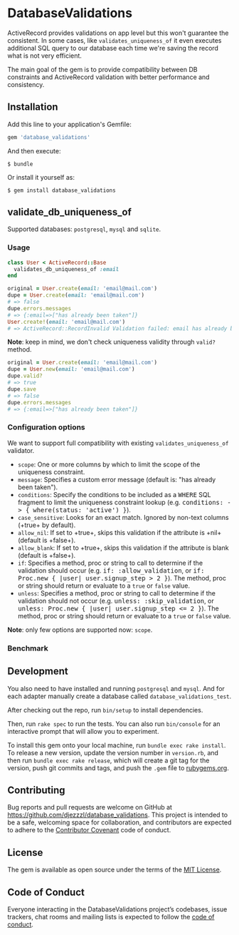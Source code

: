 # DatabaseValidations

ActiveRecord provides validations on app level but this won't guarantee the 
consistent. In some cases, like `validates_uniqueness_of` it even executes 
additional SQL query to our database each time we're saving the record what 
is not very efficient. 

The main goal of the gem is to provide compatibility between DB constraints 
and ActiveRecord validation with better performance and consistency.

## Installation

Add this line to your application's Gemfile:

```ruby
gem 'database_validations'
```

And then execute:

    $ bundle

Or install it yourself as:

    $ gem install database_validations

## validate_db_uniqueness_of

Supported databases: `postgresql`, `mysql` and `sqlite`.

### Usage

```ruby
class User < ActiveRecord::Base
  validates_db_uniqueness_of :email
end

original = User.create(email: 'email@mail.com')
dupe = User.create(email: 'email@mail.com')
# => false
dupe.errors.messages
# => {:email=>["has already been taken"]}
User.create!(email: 'email@mail.com')
# => ActiveRecord::RecordInvalid Validation failed: email has already been taken
```

**Note**: keep in mind, we don't check uniqueness validity through `valid?` method.
```ruby
original = User.create(email: 'email@mail.com')
dupe = User.new(email: 'email@mail.com')
dupe.valid?
# => true
dupe.save
# => false 
dupe.errors.messages
# => {:email=>["has already been taken"]} 
```

### Configuration options

We want to support full compatibility with existing `validates_uniqueness_of` validator. 

- `scope`: One or more columns by which to limit the scope of the uniqueness constraint.
- `message`: Specifies a custom error message (default is: "has already been taken").
- `conditions`: Specify the conditions to be included as a <tt>WHERE</tt> SQL fragment to 
limit the uniqueness constraint lookup (e.g. <tt>conditions: -> { where(status: 'active') }</tt>).
- `case_sensitive`: Looks for an exact match. Ignored by non-text columns (+true+ by default).
- `allow_nil`: If set to +true+, skips this validation if the attribute is +nil+ (default is +false+).
- `allow_blank`: If set to +true+, skips this validation if the attribute is blank (default is +false+).
- `if`: Specifies a method, proc or string to call to determine if the validation should occur 
(e.g. <tt>if: :allow_validation</tt>, or <tt>if: Proc.new { |user| user.signup_step > 2 }</tt>). The method,
proc or string should return or evaluate to a `true` or `false` value.
- `unless`: Specifies a method, proc or string to call to determine if the validation should not 
occur (e.g. <tt>unless: :skip_validation</tt>, or <tt>unless: Proc.new { |user| user.signup_step <= 2 }</tt>). 
The method, proc or string should return or evaluate to a `true` or `false` value.

**Note**: only few options are supported now: `scope`.

### Benchmark

<provide a benchmark here>

## Development

You also need to have installed and running `postgresql` and `mysql`. 
And for each adapter manually create a database called `database_validations_test`. 

After checking out the repo, run `bin/setup` to install dependencies.

Then, run `rake spec` to run the tests. You can also run `bin/console` for 
an interactive prompt that will allow you to experiment.

To install this gem onto your local machine, run `bundle exec rake install`. 
To release a new version, update the version number in `version.rb`, and then 
run `bundle exec rake release`, which will create a git tag for the version, 
push git commits and tags, and push the `.gem` file to [rubygems.org](https://rubygems.org).

## Contributing

Bug reports and pull requests are welcome on GitHub at https://github.com/djezzzl/database_validations. 
This project is intended to be a safe, welcoming space for collaboration, and contributors are expected 
to adhere to the [Contributor Covenant](http://contributor-covenant.org) code of conduct.

## License

The gem is available as open source under the terms of the [MIT License](https://opensource.org/licenses/MIT).

## Code of Conduct

Everyone interacting in the DatabaseValidations project’s codebases, issue trackers, chat rooms and mailing 
lists is expected to follow the [code of conduct](https://github.com/djezzzl/database_validations/blob/master/CODE_OF_CONDUCT.md).
